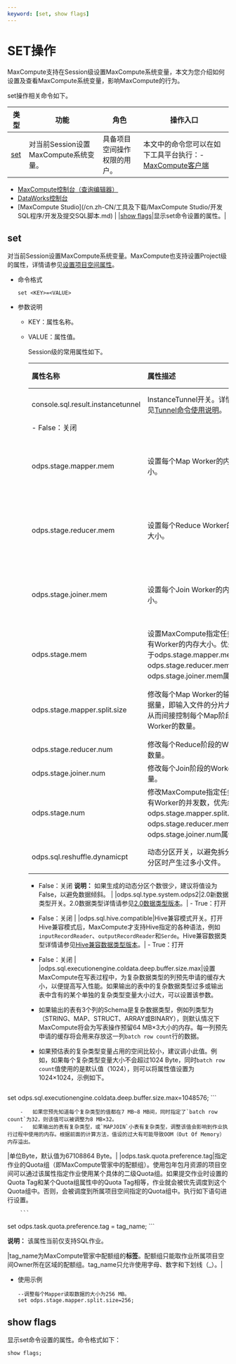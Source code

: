 ```yaml
---
keyword: [set, show flags]
---
```


# SET操作

MaxCompute支持在Session级设置MaxCompute系统变量，本文为您介绍如何设置及查看MaxCompute系统变量，影响MaxCompute的行为。

set操作相关命令如下。

|类型|功能|角色|操作入口|
|--|--|--|----|
|[set](#section_937_f6z_num)|对当前Session设置MaxCompute系统变量。|具备项目空间操作权限的用户。|本文中的命令您可以在如下工具平台执行：-   [MaxCompute客户端](/cn.zh-CN/工具及下载/客户端.md)
-   [MaxCompute控制台（查询编辑器）](/cn.zh-CN/工具及下载/查询编辑器.md)
-   [DataWorks控制台](https://workbench.data.aliyun.com/console)
-   [MaxCompute Studio](/cn.zh-CN/工具及下载/MaxCompute Studio/开发SQL程序/开发及提交SQL脚本.md) |
|[show flags](#section_hwo_tsw_dgi)|显示set命令设置的属性。|

## set

对当前Session设置MaxCompute系统变量。MaxCompute也支持设置Project级的属性，详情请参见[设置项目空间属性](/cn.zh-CN/开发/常用命令/项目空间操作.md)。

-   命令格式

    ```
    set <KEY>=<VALUE>
    ```

-   参数说明
    -   KEY：属性名称。
    -   VALUE：属性值。

        Session级的常用属性如下。

        |属性名称|属性描述|取值范围|
        |:---|:---|:---|
        |console.sql.result.instancetunnel|InstanceTunnel开关。详情请参见[Tunnel命令使用说明](/cn.zh-CN/开发/数据上传下载/使用Tunnel命令上传下载数据/Tunnel命令使用说明.md)。|        -   True：打开
        -   False：关闭 |
        |odps.stage.mapper.mem|设置每个Map Worker的内存大小。|单位MB，默认值为1024 MB。|
        |odps.stage.reducer.mem|设置每个Reduce Worker的内存大小。|单位MB，默认值为1024 MB。|
        |odps.stage.joiner.mem|设置每个Join Worker的内存大小。|单位MB，默认值为1024 MB。|
        |odps.stage.mem|设置MaxCompute指定任务下所有Worker的内存大小。优先级低于odps.stage.mapper.mem、odps.stage.reducer.mem和odps.stage.joiner.mem属性。|单位MB，无默认值。|
        |odps.stage.mapper.split.size|修改每个Map Worker的输入数据量，即输入文件的分片大小，从而间接控制每个Map阶段下Worker的数量。|单位MB，默认值为256 MB。|
        |odps.stage.reducer.num|修改每个Reduce阶段的Worker数量。|无默认值。|
        |odps.stage.joiner.num|修改每个Join阶段的Worker数量。|无默认值。|
        |odps.stage.num|修改MaxCompute指定任务下所有Worker的并发数，优先级低于odps.stage.mapper.split.size、odps.stage.reducer.mem和odps.stage.joiner.num属性。|无默认值。|
        |odps.sql.reshuffle.dynamicpt|动态分区开关，以避免拆分动态分区时产生过多小文件。|        -   True：打开
        -   False：关闭
**说明：** 如果生成的动态分区个数很少，建议将值设为False，以避免数据倾斜。 |
        |odps.sql.type.system.odps2|2.0新数据类型开关。2.0数据类型详情请参见[2.0数据类型版本](/cn.zh-CN/开发/数据类型/2.0数据类型版本.md)。|        -   True：打开
        -   False：关闭 |
        |odps.sql.hive.compatible|Hive兼容模式开关。打开Hive兼容模式后，MaxCompute才支持Hive指定的各种语法，例如`inputRecordReader`、`outputRecordReader`和`Serde`。Hive兼容数据类型详情请参见[Hive兼容数据类型版本](/cn.zh-CN/开发/数据类型/Hive兼容数据类型版本.md)。|        -   True：打开
        -   False：关闭 |
        |odps.sql.executionengine.coldata.deep.buffer.size.max|设置MaxCompute在写表过程中，为复杂数据类型的列预先申请的缓存大小，以便提高写入性能。如果输出的表中的复杂数据类型过多或输出表中含有的某个单独的复杂类型变量大小过大，可以设置该参数。

        -   如果输出的表有3个列的Schema是复杂数据类型，例如列类型为（STRING、MAP、STRUCT、ARRAY或BINARY），则默认情况下MaxCompute将会为写表操作预留64 MB×3大小的内存。每一列预先申请的缓存将会用来存放这一列`batch row count`行的数据。
        -   如果预估表的复杂类型变量占用的空间比较小，建议调小此值。例如，如果每个复杂类型变量大小不会超过1024 Byte，同时`batch row count`值使用的是默认值（1024），则可以将属性值设置为1024×1024，示例如下。

            ```
set odps.sql.executionengine.coldata.deep.buffer.size.max=1048576;
            ```

        -   如果您预先知道每个复杂类型的值都在7 MB~8 MB间，同时指定了`batch row count`为32，则该值可以被调整为8 MB×32。
        -   如果输出的表有复杂类型，或`MAPJOIN`小表有复杂类型，调整该值会影响到作业执行过程中使用的内存。根据前面的计算方法，值设的过大有可能导致OOM（Out Of Memory）内存溢出。
|单位Byte，默认值为67108864 Byte。|
        |odps.task.quota.preference.tag|指定作业的Quota组（即MaxCompute管家中的配额组）。使用包年包月资源的项目空间可以通过该属性指定作业使用某个具体的二级Quota组。如果提交作业时设置的Quota Tag和某个Quota组属性中的Quota Tag相等，作业就会被优先调度到这个Quota组中。否则，会被调度到所属项目空间指定的Quota组中。执行如下语句进行设置。

        ```
set odps.task.quota.preference.tag = tag_name;
        ```

**说明：** 该属性当前仅支持SQL作业。

|tag\_name为MaxCompute管家中配额组的**标签**。配额组只能取作业所属项目空间Owner所在区域的配额组。tag\_name只允许使用字母、数字和下划线（\_）。|

-   使用示例

    ```
    --调整每个Mapper读取数据的大小为256 MB。
    set odps.stage.mapper.split.size=256;
    ```


## show flags

显示set命令设置的属性。命令格式如下：

```
show flags;
```

